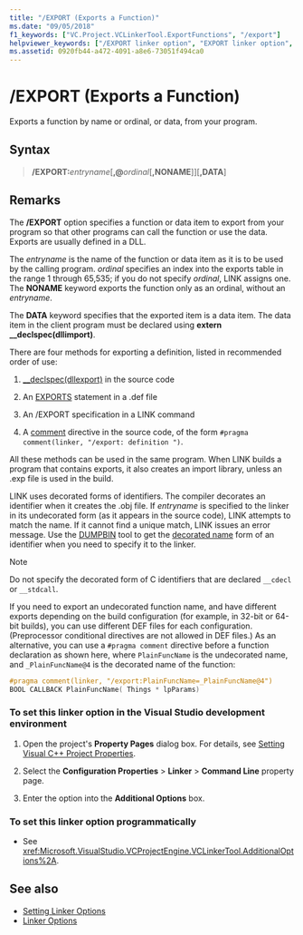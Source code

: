 ```yaml
---
title: "/EXPORT (Exports a Function)"
ms.date: "09/05/2018"
f1_keywords: ["VC.Project.VCLinkerTool.ExportFunctions", "/export"]
helpviewer_keywords: ["/EXPORT linker option", "EXPORT linker option", "-EXPORT linker option"]
ms.assetid: 0920fb44-a472-4091-a8e6-73051f494ca0
---
```

# /EXPORT (Exports a Function)

Exports a function by name or ordinal, or data, from your program.

## Syntax

> **/EXPORT:**<em>entryname</em>[**,\@**<em>ordinal</em>[**,NONAME**]][**,DATA**]

## Remarks

The **/EXPORT** option specifies a function or data item to export from your program so that other programs can call the function or use the data. Exports are usually defined in a DLL.

The *entryname* is the name of the function or data item as it is to be used by the calling program. *ordinal* specifies an index into the exports table in the range 1 through 65,535; if you do not specify *ordinal*, LINK assigns one. The **NONAME** keyword exports the function only as an ordinal, without an *entryname*.

The **DATA** keyword specifies that the exported item is a data item. The data item in the client program must be declared using **extern __declspec(dllimport)**.

There are four methods for exporting a definition, listed in recommended order of use:

1. [__declspec(dllexport)](../../cpp/dllexport-dllimport.md) in the source code

1. An [EXPORTS](../../build/reference/exports.md) statement in a .def file

1. An /EXPORT specification in a LINK command

1. A [comment](../../preprocessor/comment-c-cpp.md) directive in the source code, of the form `#pragma comment(linker, "/export: definition ")`.

All these methods can be used in the same program. When LINK builds a program that contains exports, it also creates an import library, unless an .exp file is used in the build.

LINK uses decorated forms of identifiers. The compiler decorates an identifier when it creates the .obj file. If *entryname* is specified to the linker in its undecorated form (as it appears in the source code), LINK attempts to match the name. If it cannot find a unique match, LINK issues an error message. Use the [DUMPBIN](../../build/reference/dumpbin-reference.md) tool to get the [decorated name](../../build/reference/decorated-names.md) form of an identifier when you need to specify it to the linker.

> [!NOTE]
> Do not specify the decorated form of C identifiers that are declared `__cdecl` or `__stdcall`.

If you need to export an undecorated function name, and have different exports depending on the build configuration (for example, in 32-bit or 64-bit builds), you can use different DEF files for each configuration. (Preprocessor conditional directives are not allowed in DEF files.) As an alternative, you can use a `#pragma comment` directive before a function declaration as shown here, where `PlainFuncName` is the undecorated name, and `_PlainFuncName@4` is the decorated name of the function:

```cpp
#pragma comment(linker, "/export:PlainFuncName=_PlainFuncName@4")
BOOL CALLBACK PlainFuncName( Things * lpParams)
```

### To set this linker option in the Visual Studio development environment

1. Open the project's **Property Pages** dialog box. For details, see [Setting Visual C++ Project Properties](../../ide/working-with-project-properties.md).

1. Select the **Configuration Properties** > **Linker** > **Command Line** property page.

1. Enter the option into the **Additional Options** box.

### To set this linker option programmatically

- See <xref:Microsoft.VisualStudio.VCProjectEngine.VCLinkerTool.AdditionalOptions%2A>.

## See also

- [Setting Linker Options](../../build/reference/setting-linker-options.md)
- [Linker Options](../../build/reference/linker-options.md)
